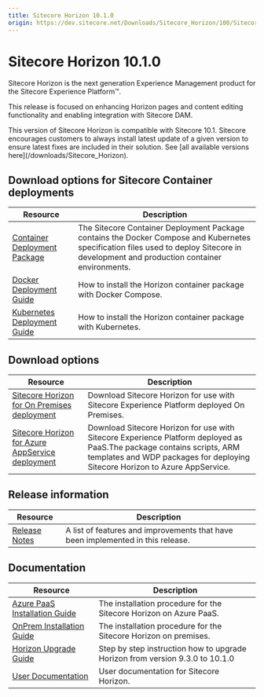 ```yaml
---
title: Sitecore Horizon 10.1.0
origin: https://dev.sitecore.net/Downloads/Sitecore_Horizon/100/Sitecore_Horizon_1010
---
```


# Sitecore Horizon 10.1.0

Sitecore Horizon is the next generation Experience Management product for the Sitecore Experience Platform™.

This release is focused on enhancing Horizon pages and content editing functionality and enabling integration with Sitecore DAM.

  <Alert variant='warning' mb={4}>
    <AlertIcon />
    This version of Sitecore Horizon is compatible with Sitecore 10.1.
  </Alert>
  
  <Alert variant='warning' mb={4}>
    <AlertIcon />
    Sitecore encourages customers to always install latest update of a given version to ensure latest fixes are included in their solution. See [all available versions here](/downloads/Sitecore_Horizon).
  </Alert>
  

## Download options for Sitecore Container deployments

 | Resource | Description |
 | --- | --- |
 | [Container Deployment Package](https://github.com/Sitecore/container-deployment/releases/tag/horizon%2F10.1.0.02700) | The Sitecore Container Deployment Package contains the Docker Compose and Kubernetes specification files used to deploy Sitecore in development and production container environments. |
 | [Docker Deployment Guide](https://sitecoredev.azureedge.net/~/media/A207B056FC8B40D78EA62835C83C1DF7.ashx?date=20211213T170646) | How to install the Horizon container package with Docker Compose. |
 | [Kubernetes Deployment Guide](https://sitecoredev.azureedge.net/~/media/10B3FDFDB782419B8466AC34889D8908.ashx?date=20211213T170704) | How to install the Horizon container package with Kubernetes. |

## Download options

 | Resource | Description |
 | --- | --- |
 | [Sitecore Horizon for On Premises deployment](https://sitecoredev.azureedge.net/~/media/449B1DB68287405298A6C6805D282516.ashx?date=20210223T230312) | Download Sitecore Horizon for use with Sitecore Experience Platform deployed On Premises. |
 | [Sitecore Horizon for Azure AppService deployment](https://sitecoredev.azureedge.net/~/media/4EC556E328DE47B88B6705D87D79E58C.ashx?date=20210223T230357) | Download Sitecore Horizon for use with Sitecore Experience Platform deployed as PaaS.The package contains scripts, ARM templates and WDP packages for deploying Sitecore Horizon to Azure AppService. |

## Release information

 | Resource | Description |
 | --- | --- |
 | [Release Notes](https://dev.sitecore.net:443/downloads/Sitecore%20Horizon/100/Sitecore%20Horizon%201010/Release%20Notes) | A list of features and improvements that have been implemented in this release. |

## Documentation

 | Resource | Description |
 | --- | --- |
 | [Azure PaaS Installation Guide](https://sitecoredev.azureedge.net/~/media/DD004714454E446B8A48F61014D4B5DD.ashx?date=20211102T120344) | The installation procedure for the Sitecore Horizon on Azure PaaS. |
 | [OnPrem Installation Guide](https://sitecoredev.azureedge.net/~/media/840DBBD280104DD3812C98FEACA21E6C.ashx?date=20220223T153030) | The installation procedure for the Sitecore Horizon on premises. |
 | [Horizon Upgrade Guide](https://sitecoredev.azureedge.net/~/media/029DF725D633420F9CED273FCFC09331.ashx?date=20210224T172923) | Step by step instruction how to upgrade Horizon from version 9.3.0 to 10.1.0 |
 | [User Documentation](https://doc.sitecore.com/users/101/sitecore-experience-platform/en/horizon.html) | User documentation for Sitecore Horizon. |